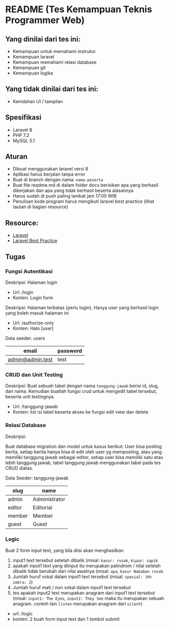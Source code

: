 # README (Tes Kemampuan Teknis Programmer Web)

## Yang dinilai dari tes ini:

- Kemampuan untuk memahami instruksi
- Kemampuan laravel
- Kemampuan memahami relasi database
- Kemampuan git
- Kemampuan logika

## Yang tidak dinilai dari tes ini:

- Keindahan UI / tampilan

## Spesifikasi

- Laravel 8
- PHP 7.2
- MySQL 5.1

## Aturan

- Dibuat menggunakan laravel versi 8
- Aplikasi harus berjalan tanpa error
- Buat di branch dengan nama: `nama-peserta`
- Buat file readme.md di dalam folder docs berisikan apa yang berhasil dikerjakan dan apa yang tidak berhasil beserta alasannya
- Harus sudah di push paling lambat jam 17:00 WIB
- Penulisan kode program harus mengikuti laravel best practice (lihat tautan di bagian resource)

## Resource:

- [Laravel](https://laravel.com/)
- [Laravel Best Practice](https://github.com/alexeymezenin/laravel-best-practices/blob/master/README.md)

## Tugas

### Fungsi Autentikasi

Deskripsi: Halaman login
- Url: /login
- Konten: Login form

Deskripsi: Halaman terbatas (perlu login), Hanya user yang berhasil login yang boleh masuk halaman ini
- Url: /authorize-only
- Konten: Halo [user]

Data seeder:
users

email | password
---|---
admin@admin.test | test

### CRUD dan Unit Testing

Deskripsi: Buat sebuah tabel dengan nama `tanggung-jawab` berisi id, slug, dan nama. Kemudian buatlah fungsi crud untuk mengedit tabel tersebut, beserta unit testingnya.

- Url: /tanggung-jawab
- Konten: list isi tabel beserta akses ke fungsi edit view dan delete

### Relasi Database

Deskripsi:

Buat database migration dan model untuk kasus berikut:
User bisa posting berita, setiap berita hanya bisa di edit oleh user yg memposting, atau yang memiliki tanggung jawab sebagai editor, setiap user bisa memiliki satu atau lebih tanggung jawab, tabel tanggung jawab menggunakan tabel pada tes CRUD diatas. 

Data Seeder:
tanggung-jawab

slug | name
---|---
admin | Administrator
editor | Editorial
member | Member
guest | Guest

### Logic

Buat 2 form input text, yang bila diisi akan menghasilkan
1. input1 text tersebut setelah dibalik (misal: `kasur: rusak`, `kipas: sapik`
2. apakah input1 text yang diinput itu merupakan palindrom / nilai setelah dibalik tidak berubah dari nilai awalnya (misal: `apa`, `kasur Nababan rusak`
3. Jumlah huruf vokal dalam input1 text tersebut (misal: `spesial: 3`m `zebra: 2`)
4. Jumlah huruf mati / non vokal dalam input1 text tersebut
5. tes apakah input2 text merupakan anagram dari input1 text tersebut (misal: `input1: The Eyes`, `input2: They See` maka itu merupakan sebuah anagram. contoh lain `listen` merupakan anagram dari `silent`)

- url: /logic
- konten: 2 buah form input text dan 1 tombol submit

